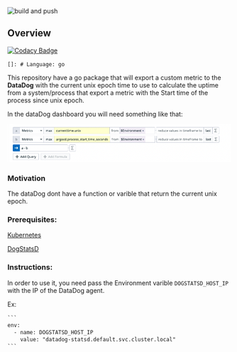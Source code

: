 ![build and push](https://github.com/mtavaresmedeiros/datadog-custom-metrics/actions/workflows/docker-publish.yml/badge.svg)

## Overview

[![Codacy Badge](https://api.codacy.com/project/badge/Grade/3fa65aea28df4294853b71e1bae23588)](https://app.codacy.com/gh/mtavaresmedeiros/datadog-custom-metrics?utm_source=github.com&utm_medium=referral&utm_content=mtavaresmedeiros/datadog-custom-metrics&utm_campaign=Badge_Grade_Settings)

    []: # Language: go

This repository have a go package that will export a custom metric to the **DataDog** with the current unix epoch time to use to calculate the uptime from a system/process that export a metric with the Start time of the process since unix epoch.

In the dataDog dashboard you will need something like that:

![example](/imgs/dashboard.png)

### Motivation
The dataDog dont have a function or varible that return the current unix epoch.


### Prerequisites:
[Kubernetes](https://kubernetes.io/)

[DogStatsD](https://docs.datadoghq.com/developers/dogstatsd/?tab=hostagent) 

### Instructions:
In order to use it, you need pass the Environment varible `DOGSTATSD_HOST_IP` with the IP of the DataDog agent.

Ex:

    ```
    env:
      - name: DOGSTATSD_HOST_IP
        value: "datadog-statsd.default.svc.cluster.local"
    ```